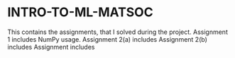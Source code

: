 # INTRO-TO-ML-MATSOC
This contains the assignments, that I solved during the project.
Assignment 1 includes NumPy usage.
Assignment 2(a) includes 
Assignment 2(b) includes
Assignment includes 
